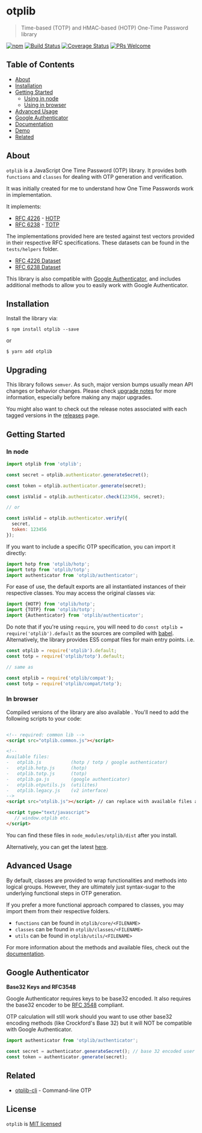 # otplib

> Time-based (TOTP) and HMAC-based (HOTP) One-Time Password library

[![npm][npm-badge]][npm-link]
[![Build Status][circle-badge]][circle-link]
[![Coverage Status][coveralls-badge]][coveralls-link]
[![PRs Welcome][pr-welcome-badge]][pr-welcome-link]

## Table of Contents

-   [About](#about)
-   [Installation](#installation)
-   [Getting Started](#getting-started)
    -   [Using in node](#in-node)
    -   [Using in browser](#in-browser)
-   [Advanced Usage](#advanced-usage)
-   [Google Authenticator](#google-authenticator)
-   [Documentation](https://yeojz.github.io/otplib/docs)
-   [Demo](https://yeojz.github.io/otplib)
-   [Related](#related)

## About

`otplib` is a JavaScript One Time Password (OTP) library. It provides both `functions` and `classes`
for dealing with OTP generation and verification.

It was initially created for me to understand how One Time Passwords work in implementation.

It implements:

-   [RFC 4226](http://tools.ietf.org/html/rfc4226) - [HOTP](http://en.wikipedia.org/wiki/HMAC-based_One-time_Password_Algorithm)
-   [RFC 6238](http://tools.ietf.org/html/rfc6238) - [TOTP](http://en.wikipedia.org/wiki/Time-based_One-time_Password_Algorithm)

The implementations provided here are tested against test vectors provided in their respective RFC specifications. These datasets can be found in the `tests/helpers` folder.

-   [RFC 4226 Dataset](https://github.com/yeojz/otplib/blob/master/4.0.0/tests/helpers/rfc4226.js)
-   [RFC 6238 Dataset](https://github.com/yeojz/otplib/blob/master/tests/helpers/rfc6238.js)

This library is also compatible with [Google Authenticator](https://github.com/google/google-authenticator), and includes additional methods to allow you to easily work with Google Authenticator.


## Installation

Install the library via:

```
$ npm install otplib --save
```

or

```
$ yarn add otplib
```

## Upgrading

This library follows `semver`. As such, major version bumps usually mean API changes or behavior changes. Please check [upgrade notes](https://github.com/yeojz/otplib/wiki/upgrade-notes) for more information, especially before making any major upgrades.

You might also want to check out the release notes associated with each tagged versions in the [releases](https://github.com/yeojz/otplib/releases) page.

## Getting Started

### In node

```js
import otplib from 'otplib';

const secret = otplib.authenticator.generateSecret();

const token = otplib.authenticator.generate(secret);

const isValid = otplib.authenticator.check(123456, secret);

// or

const isValid = otplib.authenticator.verify({
  secret,
  token: 123456
});

```

If you want to include a specific OTP specification, you can import it directly:

```js
import hotp from 'otplib/hotp';
import totp from 'otplib/totp';
import authenticator from 'otplib/authenticator';
```

For ease of use, the default exports are all instantiated instances of their respective classes.
You may access the original classes via:

```js
import {HOTP} from 'otplib/hotp';
import {TOTP} from 'otplib/totp';
import {Authenticator} from 'otplib/authenticator';
```

Do note that if you're using `require`, you will need to do `const otplib = require('otplib').default` as the sources are compiled with [babel](https://github.com/babel/babel). Alternatively, the library provides ES5 compat files for main entry points. i.e.

```js
const otplib = require('otplib').default;
const totp = require('otplib/totp').default;

// same as

const otplib = require('otplib/compat');
const totp = require('otplib/compat/totp');
```

### In browser

Compiled versions of the library are also available .
You'll need to add the following scripts to your code:

```html

<!-- required: common lib -->
<script src="otplib.common.js"></script>

<!--
Available files:
-   otplib.js           (hotp / totp / google authenticator)
-   otplib.hotp.js      (hotp)
-   otplib.totp.js      (totp)
-   otplib.ga.js        (google authenticator)
-   otplib.otputils.js  (utilites)
-   otplib.legacy.js    (v2 interface)
-->
<script src="otplib.js"></script> // can replace with available files above

<script type="text/javascript">
   // window.otplib etc.
</script>
```

You can find these files in `node_modules/otplib/dist` after you install.

Alternatively, you can get the latest [here](https://github.com/yeojz/otplib/tree/gh-pages/browser).

## Advanced Usage

By default, classes are provided to wrap functionalities and methods into logical groups.
However, they are ultimately just syntax-sugar to the underlying functional steps in OTP generation.

If you prefer a more functional approach compared to classes, you may import them
from their respective folders.

-   `functions` can be found in `otplib/core/<FILENAME>`
-   `classes` can be found in `otplib/classes/<FILENAME>`
-   `utils` can be found in `otplib/utils/<FILENAME>`

For more information about the methods and available files, check out the [documentation](https://yeojz.github.io/otplib/docs).

## Google Authenticator

__Base32 Keys and RFC3548__

Google Authenticator requires keys to be base32 encoded.
It also requires the base32 encoder to be [RFC 3548](http://tools.ietf.org/html/rfc3548) compliant.

OTP calculation will still work should you want to use other base32 encoding methods (like Crockford's Base 32) but it will NOT be compatible with Google Authenticator.

```js
import authenticator from 'otplib/authenticator';

const secret = authenticator.generateSecret(); // base 32 encoded user secret key
const token = authenticator.generate(secret);
```

## Related

-   [otplib-cli](https://www.github.com/yeojz/otplib-cli) - Command-line OTP

## License

`otplib` is [MIT licensed](./LICENSE)

[npm-badge]: https://img.shields.io/npm/v/otplib.svg?style=flat-square
[npm-link]: https://www.npmjs.com/package/otplib

[circle-badge]: https://img.shields.io/circleci/project/github/yeojz/otplib/master.svg?style=flat-square
[circle-link]: https://circleci.com/gh/yeojz/otplib.svg

[coveralls-badge]: https://img.shields.io/coveralls/yeojz/otplib/master.svg?style=flat-square
[coveralls-link]: https://coveralls.io/github/yeojz/otplib

[pr-welcome-badge]: https://img.shields.io/badge/PRs-Welcome-ff69b4.svg?style=flat-square
[pr-welcome-link]: https://github.com/yeojz/otplib/blob/master/CONTRIBUTING.md
